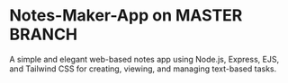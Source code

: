 # Notes-Maker-App on MASTER BRANCH
A simple and elegant web-based notes app using Node.js, Express, EJS, and Tailwind CSS for creating, viewing, and managing text-based tasks.
